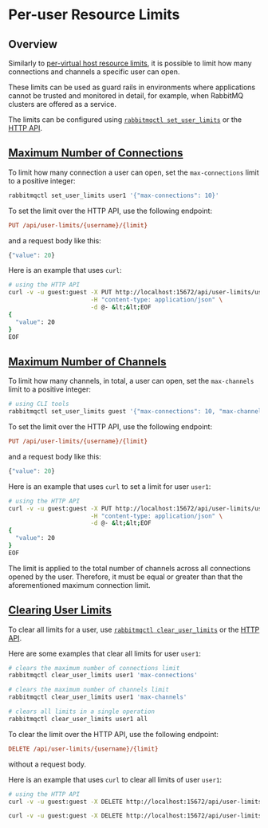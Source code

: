 <!--
Copyright (c) 2007-2023 VMware, Inc. or its affiliates.

All rights reserved. This program and the accompanying materials
are made available under the terms of the under the Apache License,
Version 2.0 (the "License”); you may not use this file except in compliance
with the License. You may obtain a copy of the License at

https://www.apache.org/licenses/LICENSE-2.0

Unless required by applicable law or agreed to in writing, software
distributed under the License is distributed on an "AS IS" BASIS,
WITHOUT WARRANTIES OR CONDITIONS OF ANY KIND, either express or implied.
See the License for the specific language governing permissions and
limitations under the License.
-->

# Per-user Resource Limits

## Overview

Similarly to [per-virtual host resource limits](./vhosts.html#limits), it is possible to limit
how many connections and channels a specific user can open.

These limits can be used as guard rails in environments where applications
cannot be trusted and monitored in detail, for example, when RabbitMQ clusters
are offered as a service.

The limits can be configured using [`rabbitmqctl set_user_limits`](./cli.html) or the [HTTP API](./management.html#http-api).

## <a id="connections" class="anchor" href="#connections">Maximum Number of Connections</a>

To limit how many connection a user can open, set the `max-connections` limit to
a positive integer:

```bash
rabbitmqctl set_user_limits user1 '{"max-connections": 10}'
```

To set the limit over the HTTP API, use the following endpoint:

```ini
PUT /api/user-limits/{username}/{limit}
```

and a request body like this:

```javascript
{"value": 20}
```

Here is an example that uses `curl`:

```bash
# using the HTTP API
curl -v -u guest:guest -X PUT http://localhost:15672/api/user-limits/user1/max-connections \
                       -H "content-type: application/json" \
                       -d @- &lt;&lt;EOF
{
  "value": 20
}
EOF
```

## <a id="channels" class="anchor" href="#channels">Maximum Number of Channels</a>

To limit how many channels, in total, a user can open, set the `max-channels` limit to
a positive integer:

```bash
# using CLI tools
rabbitmqctl set_user_limits guest '{"max-connections": 10, "max-channels": 20}'
```

To set the limit over the HTTP API, use the following endpoint:

```ini
PUT /api/user-limits/{username}/{limit}
```

and a request body like this:

```javascript
{"value": 20}
```

Here is an example that uses `curl` to set a limit for user `user1`:

```bash
# using the HTTP API
curl -v -u guest:guest -X PUT http://localhost:15672/api/user-limits/user1/max-channels \
                       -H "content-type: application/json" \
                       -d @- &lt;&lt;EOF
{
  "value": 20
}
EOF
```

The limit is applied to the total number of channels across all connections opened
by the user. Therefore, it must be equal or greater than that the aforementioned maximum
connection limit.

## <a id="clearing" class="anchor" href="#clearing">Clearing User Limits</a>

To clear all limits for a user, use [`rabbitmqctl clear_user_limits`](./cli.html) or the [HTTP API](./management.html#http-api).

Here are some examples that clear all limits for user `user1`:

```bash
# clears the maximum number of connections limit
rabbitmqctl clear_user_limits user1 'max-connections'

# clears the maximum number of channels limit
rabbitmqctl clear_user_limits user1 'max-channels'

# clears all limits in a single operation
rabbitmqctl clear_user_limits user1 all
```

To clear the limit over the HTTP API, use the following endpoint:

```ini
DELETE /api/user-limits/{username}/{limit}
```

without a request body.

Here is an example that uses `curl` to clear all limits of user `user1`:

```bash
# using the HTTP API
curl -v -u guest:guest -X DELETE http://localhost:15672/api/user-limits/user1/max-channels

curl -v -u guest:guest -X DELETE http://localhost:15672/api/user-limits/user1/max-connections
```
